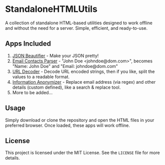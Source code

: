 # StandaloneHTMLUtils

A collection of standalone HTML-based utilities designed to work offline and without the need for a server. Simple, efficient, and ready-to-use.

## Apps Included

1. [JSON Beautifier](json_beautifier.html) - Make your JSON pretty!
2. [Email Contacts Parser](email_contacts_parser.html) - "John Doe <johndoe<area>@dom.com>", becomes "Name: John Doe" and "Email: johndoe<area>@dom.com"
3. [URL Decoder](URL_decoder.html) - Decode URL encoded strings, then if you like, split the values to a readable format.
4. [Information Anonymizer](redact.html) - Replace email address (via regex) and other details (custom defined), like a search & replace tool.
5. More to be added...

## Usage

Simply download or clone the repository and open the HTML files in your preferred browser. Once loaded, these apps will work offline.

## License

This project is licensed under the MIT License. See the `LICENSE` file for more details.
